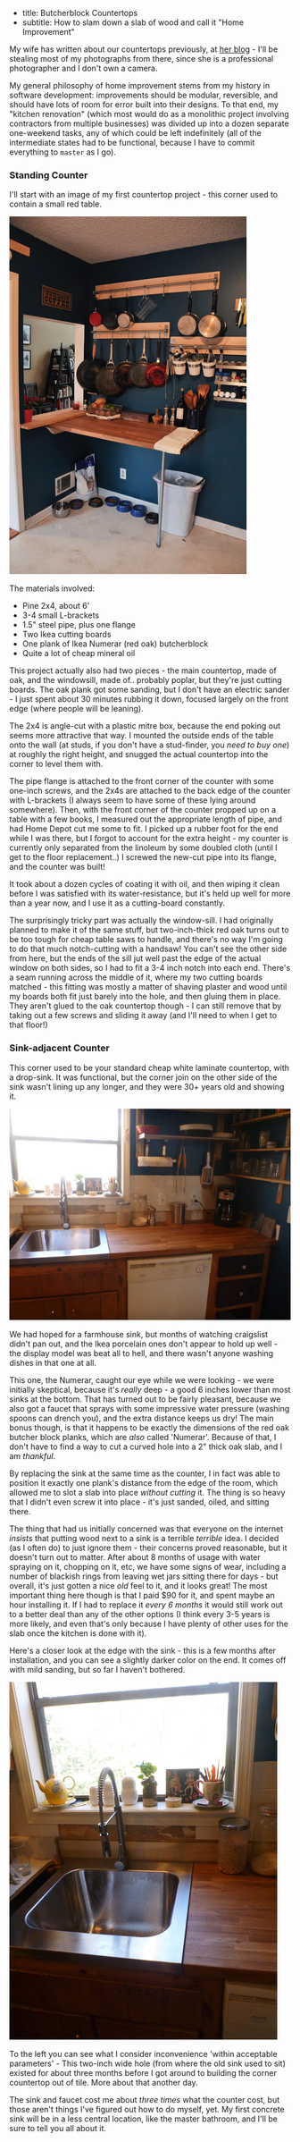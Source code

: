 * title: Butcherblock Countertops
* subtitle: How to slam down a slab of wood and call it "Home Improvement"

My wife has written about our countertops previously, at
[her blog](http://rusticmodern.blogspot.com) - I'll be stealing most of my photographs
from there, since she is a professional photographer and I don't own a camera.

My general philosophy of home improvement stems from my history in software
development: improvements should be modular, reversible, and should have lots
of room for error built into their designs. To that end, my "kitchen renovation"
(which most would do as a monolithic project involving contractors from multiple
businesses) was divided up into a dozen separate one-weekend tasks, any of which
could be left indefinitely (all of the intermediate states had to be functional,
because I have to commit everything to `master` as I go).

### Standing Counter

I'll start with an image of my first countertop project - this corner used to
contain a small red table.

![Standing Countertop](/images/kitchen/standing-counter.jpg)

The materials involved:

* Pine 2x4, about 6'
* 3-4 small L-brackets
* 1.5" steel pipe, plus one flange
* Two Ikea cutting boards
* One plank of Ikea Numerar (red oak) butcherblock
* Quite a lot of cheap mineral oil

This project actually also had two pieces - the main countertop, made of oak,
and the windowsill, made of.. probably poplar, but they're just cutting boards.
The oak plank got some sanding, but I don't have an electric sander - I just
spent about 30 minutes rubbing it down, focused largely on the front edge (where
people will be leaning).

The 2x4 is angle-cut with a plastic mitre box, because the end poking out seems
more attractive that way. I mounted the outside ends of the table onto the wall
(at studs, if you don't have a stud-finder, you *need to buy one*) at roughly the
right height, and snugged the actual countertop into the corner to level them with.

The pipe flange is attached to the front corner of the counter with some one-inch
screws, and the 2x4s are attached to the back edge of the counter with L-brackets
(I always seem to have some of these lying around somewhere). Then, with the front
corner of the counter propped up on a table with a few books, I measured out the
appropriate length of pipe, and had Home Depot cut me some to fit. I picked up
a rubber foot for the end while I was there, but I forgot to account for the extra
height - my counter is currently only separated from the linoleum by some doubled
cloth (until I get to the floor replacement..) I screwed the new-cut pipe into
its flange, and the counter was built!

It took about a dozen cycles of coating it with oil, and then wiping it clean
before I was satisfied with its water-resistance, but it's held up well for
more than a year now, and I use it as a cutting-board constantly.

The surprisingly tricky part was actually the window-sill. I had originally planned
to make it of the same stuff, but two-inch-thick red oak turns out to be too
tough for cheap table saws to handle, and there's no way I'm going to do that
much notch-cutting with a handsaw! You can't see the other side from here, but
the ends of the sill jut well past the edge of the actual window on both sides,
so I had to fit a 3-4 inch notch into each end. There's a seam running across
the middle of it, where my two cutting boards matched - this fitting was mostly
a matter of shaving plaster and wood until my boards both fit just barely into
the hole, and then gluing them in place. They aren't glued to the oak countertop
though - I can still remove that by taking out a few screws and sliding it away
(and I'll need to when I get to that floor!)

### Sink-adjacent Counter

This corner used to be your standard cheap white laminate countertop, with a
drop-sink. It was functional, but the corner join on the other side of the sink
wasn't lining up any longer, and they were 30+ years old and showing it.

![Corner Countertop](/images/kitchen/corner-countertop.jpg)

We had hoped for a farmhouse sink, but months of watching craigslist didn't pan
out, and the Ikea porcelain ones don't appear to hold up well - the display model
was beat all to hell, and there wasn't anyone washing dishes in that one at all.

This one, the Numerar, caught our eye while we were looking - we were initially
skeptical, because it's *really* deep - a good 6 inches lower than most sinks at
the bottom. That has turned out to be fairly pleasant, because we also got a
faucet that sprays with some impressive water pressure (washing spoons can drench
you), and the extra distance keeps us dry! The main bonus though, is that it
happens to be exactly the dimensions of the red oak butcher block planks, which
are *also* called 'Numerar'. Because of that, I don't have to find a way to cut
a curved hole into a 2" thick oak slab, and I am *thankful*.

By replacing the sink at the same time as the counter, I in fact was able to
position it exactly one plank's distance from the edge of the room, which allowed
me to slot a slab into place *without cutting* it. The thing is so heavy that I
didn't even screw it into place - it's just sanded, oiled, and sitting there.

The thing that had us initially concerned was that everyone on the internet
*insists* that putting wood next to a sink is a terrible *terrible* idea. I
decided (as I often do) to just ignore them - their concerns proved reasonable,
but it doesn't turn out to matter. After about 8 months of usage with water spraying
on it, chopping on it, etc, we have some signs of wear, including a number of blackish
rings from leaving wet jars sitting there for days - but overall, it's just gotten
a nice *old* feel to it, and it looks great! The most important thing here though is that
I paid $90 for it, and spent maybe an hour installing it. If I had to replace it
*every 6 months* it would still work out to a better deal than any of the other
options (I think every 3-5 years is more likely, and even that's only because I
have plenty of other uses for the slab once the kitchen is done with it).

Here's a closer look at the edge with the sink - this is a few months after
installation, and you can see a slightly darker color on the end. It comes off
with mild sanding, but so far I haven't bothered.

![Countertop Edge With Sink](/images/kitchen/counter-and-sink.jpg)

To the left you can see what I consider inconvenience 'within acceptable
parameters' - This two-inch wide hole (from where the old sink used to sit)
existed for about three months before I got around to building the corner
countertop out of tile. More about that another day.

The sink and faucet cost me about *three times* what the counter cost, but those
aren't things I've figured out how to do myself, yet. My first concrete sink will
be in a less central location, like the master bathroom, and I'll be sure to tell
you all about it.
